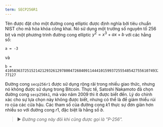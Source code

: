 ```yaml
---
term: SECP256R1
---
```


Tên được đặt cho một đường cong elliptic được định nghĩa bởi tiêu chuẩn NIST cho mã hóa khóa công khai. Nó sử dụng một trường số nguyên tố 256 bit và một phương trình đường cong elliptic $y^2 = x^3 + ax + b$ với các hằng số:

```text
a = -3
```

và

```text
b = 410583637251521421293261297800472684091144410159937255548542755610749322
77127
```

Đường cong `secp256r1` được sử dụng rộng rãi trong nhiều giao thức, nhưng nó không được sử dụng trong Bitcoin. Thực tế, Satoshi Nakamoto đã chọn đường cong `secp256k1`, mà vào năm 2009 thì ít được biết đến. Lý do chính xác cho sự lựa chọn này không được biết, nhưng có thể là để giảm thiểu rủi ro của các cửa hậu. Các tham số của đường cong $k1$ thực sự đơn giản hơn nhiều so với đường cong $r1$, đặc biệt là hằng số $b$.

> ► *Đường cong này đôi khi cũng được gọi là "P-256".*